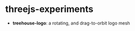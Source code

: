 threejs-experiments
===================
- **treehouse-logo**: a rotating, and drag-to-orbit logo mesh
